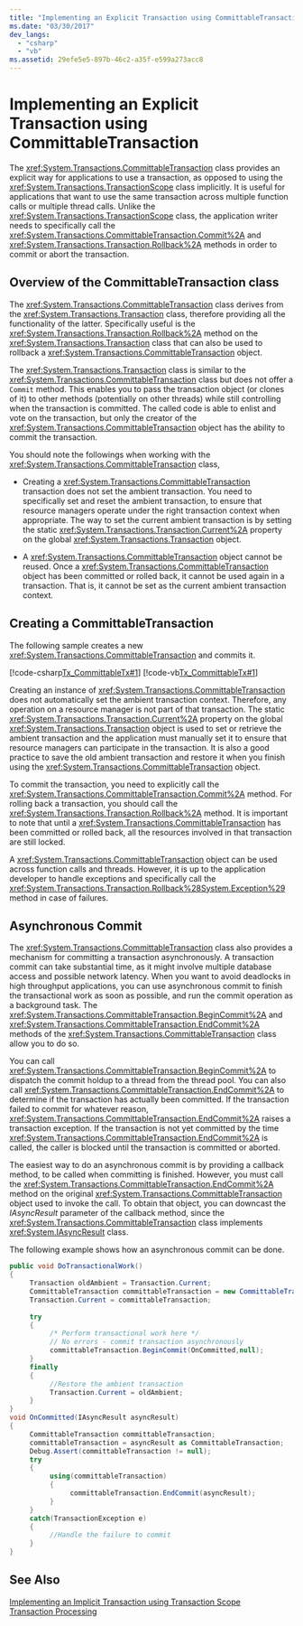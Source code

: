 ```yaml
---
title: "Implementing an Explicit Transaction using CommittableTransaction"
ms.date: "03/30/2017"
dev_langs: 
  - "csharp"
  - "vb"
ms.assetid: 29efe5e5-897b-46c2-a35f-e599a273acc8
---
```

# Implementing an Explicit Transaction using CommittableTransaction
The <xref:System.Transactions.CommittableTransaction> class provides an explicit way for applications to use a transaction, as opposed to using the <xref:System.Transactions.TransactionScope> class implicitly. It is useful for applications that want to use the same transaction across multiple function calls or multiple thread calls. Unlike the <xref:System.Transactions.TransactionScope> class, the application writer needs to specifically call the <xref:System.Transactions.CommittableTransaction.Commit%2A> and <xref:System.Transactions.Transaction.Rollback%2A> methods in order to commit or abort the transaction.  
  
## Overview of the CommittableTransaction class  
 The <xref:System.Transactions.CommittableTransaction> class derives from the <xref:System.Transactions.Transaction> class, therefore providing all the functionality of the latter. Specifically useful is the <xref:System.Transactions.Transaction.Rollback%2A> method on the <xref:System.Transactions.Transaction> class that can also be used to rollback a <xref:System.Transactions.CommittableTransaction> object.  
  
 The  <xref:System.Transactions.Transaction> class is similar to the <xref:System.Transactions.CommittableTransaction> class but does not offer a `Commit` method. This enables you to pass the transaction object (or clones of it) to other methods (potentially on other threads) while still controlling when the transaction is committed. The called code is able to enlist and vote on the transaction, but only the creator of the <xref:System.Transactions.CommittableTransaction> object has the ability to commit the transaction.  
  
 You should note the followings when working with the <xref:System.Transactions.CommittableTransaction> class,  
  
- Creating a <xref:System.Transactions.CommittableTransaction> transaction does not set the ambient transaction. You need to specifically set and reset the ambient transaction, to ensure that resource managers operate under the right transaction context when appropriate. The way to set the current ambient transaction is by setting the static <xref:System.Transactions.Transaction.Current%2A> property on the global <xref:System.Transactions.Transaction> object.  
  
- A <xref:System.Transactions.CommittableTransaction> object cannot be reused. Once a <xref:System.Transactions.CommittableTransaction> object has been committed or rolled back, it cannot be used again in a transaction. That is, it cannot be set as the current ambient transaction context.  
  
## Creating a CommittableTransaction  
 The following sample creates a new <xref:System.Transactions.CommittableTransaction> and commits it.  
  
 [!code-csharp[Tx_CommittableTx#1](../../../../samples/snippets/csharp/VS_Snippets_CFX/tx_committabletx/cs/committabletxwithsql.cs#1)]
 [!code-vb[Tx_CommittableTx#1](../../../../samples/snippets/visualbasic/VS_Snippets_CFX/tx_committabletx/vb/committabletxwithsql.vb#1)]  
  
 Creating an instance of <xref:System.Transactions.CommittableTransaction> does not automatically set the ambient transaction context. Therefore, any operation on a resource manager is not part of that transaction. The static <xref:System.Transactions.Transaction.Current%2A> property on the global <xref:System.Transactions.Transaction> object is used to set or retrieve the ambient transaction and the application must manually set it to ensure that resource managers can participate in the transaction. It is also a good practice to save the old ambient transaction and restore it when you finish using the <xref:System.Transactions.CommittableTransaction> object.  
  
 To commit the transaction, you need to explicitly call the <xref:System.Transactions.CommittableTransaction.Commit%2A> method. For rolling back a transaction, you should call the <xref:System.Transactions.Transaction.Rollback%2A> method. It is important to note that until a <xref:System.Transactions.CommittableTransaction> has been committed or rolled back, all the resources involved in that transaction are still locked.  
  
 A <xref:System.Transactions.CommittableTransaction> object can be used across function calls and threads. However, it is up to the application developer to handle exceptions and specifically call the <xref:System.Transactions.Transaction.Rollback%28System.Exception%29> method in case of failures.  
  
## Asynchronous Commit  
 The <xref:System.Transactions.CommittableTransaction> class also provides a mechanism for committing a transaction asynchronously. A transaction commit can take substantial time, as it might involve multiple database access and possible network latency. When you want to avoid deadlocks in high throughput applications, you can use asynchronous commit to finish the transactional work as soon as possible, and run the commit operation as a background task. The <xref:System.Transactions.CommittableTransaction.BeginCommit%2A> and <xref:System.Transactions.CommittableTransaction.EndCommit%2A> methods of the <xref:System.Transactions.CommittableTransaction> class allow you to do so.  
  
 You can call <xref:System.Transactions.CommittableTransaction.BeginCommit%2A> to dispatch the commit holdup to a thread from the thread pool. You can also call <xref:System.Transactions.CommittableTransaction.EndCommit%2A> to determine if the transaction has actually been committed. If the transaction failed to commit for whatever reason, <xref:System.Transactions.CommittableTransaction.EndCommit%2A> raises a transaction exception. If the transaction is not yet committed by the time <xref:System.Transactions.CommittableTransaction.EndCommit%2A> is called, the caller is blocked until the transaction is committed or aborted.  
  
 The easiest way to do an asynchronous commit is by providing a callback method, to be called when committing is finished. However, you must call the <xref:System.Transactions.CommittableTransaction.EndCommit%2A> method on the original <xref:System.Transactions.CommittableTransaction> object used to invoke the call. To obtain that object, you can downcast the *IAsyncResult* parameter of the callback method, since the <xref:System.Transactions.CommittableTransaction> class implements <xref:System.IAsyncResult> class.  
  
 The following example shows how an asynchronous commit can be done.  
  
```csharp  
public void DoTransactionalWork()  
{  
     Transaction oldAmbient = Transaction.Current;  
     CommittableTransaction committableTransaction = new CommittableTransaction();  
     Transaction.Current = committableTransaction;  
  
     try  
     {  
          /* Perform transactional work here */  
          // No errors - commit transaction asynchronously  
          committableTransaction.BeginCommit(OnCommitted,null);  
     }  
     finally  
     {  
          //Restore the ambient transaction   
          Transaction.Current = oldAmbient;  
     }  
}  
void OnCommitted(IAsyncResult asyncResult)  
{  
     CommittableTransaction committableTransaction;  
     committableTransaction = asyncResult as CommittableTransaction;     
     Debug.Assert(committableTransaction != null);  
     try  
     {  
          using(committableTransaction)  
          {  
               committableTransaction.EndCommit(asyncResult);  
          }  
     }  
     catch(TransactionException e)  
     {  
          //Handle the failure to commit  
     }  
}  
```  
  
## See Also  
 [Implementing an Implicit Transaction using Transaction Scope](../../../../docs/framework/data/transactions/implementing-an-implicit-transaction-using-transaction-scope.md)  
 [Transaction Processing](../../../../docs/framework/data/transactions/index.md)
